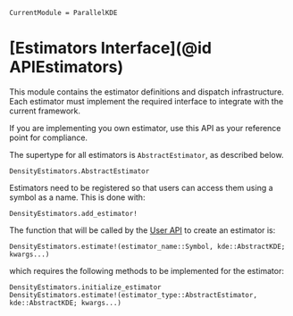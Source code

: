 ```@meta
CurrentModule = ParallelKDE
```

# [Estimators Interface](@id APIEstimators)

This module contains the estimator definitions and dispatch infrastructure. Each estimator must implement the required interface to integrate with the current framework.

If you are implementing you own estimator, use this API as your reference point for compliance.

The supertype for all estimators is `AbstractEstimator`, as described below.

```@docs
DensityEstimators.AbstractEstimator
```

Estimators need to be registered so that users can access them using a symbol as a name. This is done with:

```@docs
DensityEstimators.add_estimator!
```

The function that will be called by the [User API](@ref "APIParallelKDE") to create an estimator is:

```@docs
DensityEstimators.estimate!(estimator_name::Symbol, kde::AbstractKDE; kwargs...)
```

which requires the following methods to be implemented for the estimator:

```@docs
DensityEstimators.initialize_estimator
DensityEstimators.estimate!(estimator_type::AbstractEstimator, kde::AbstractKDE; kwargs...)
```
